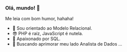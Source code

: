 ### Olá, mundo! :raised_hands:

Me leia com bom humor, hahaha!

- 🔭 Sou orientado ao Modelo Relacional.
- :sunglasses: PHP é raíz, JavaScript é nutela.
- :purple_heart: Apaixonado por SQL.
- 🌱 Buscando aprimorar meu lado Analista de Dados ...
